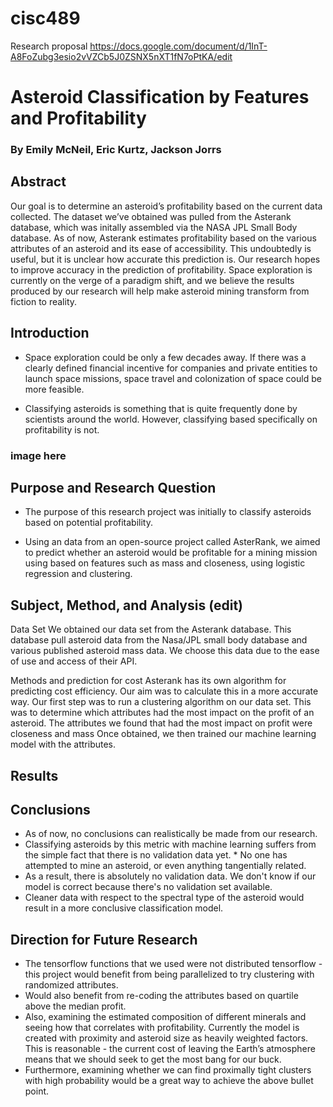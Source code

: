 # cisc489

Research proposal
https://docs.google.com/document/d/1InT-A8FoZubg3esio2vVZCb5J0ZSNX5nXT1fN7oPtKA/edit

# Asteroid Classification by Features and Profitability
### By Emily McNeil, Eric Kurtz, Jackson Jorrs

## Abstract
Our goal is to determine an asteroid’s profitability based on the current data collected. The dataset we’ve obtained was pulled from the Asterank database, which was initally assembled via the NASA JPL Small Body database. As of now, Asterank estimates profitability based on the various attributes of an asteroid and its ease of accessibility. This undoubtedly is useful, but it is unclear how accurate this prediction is. Our research hopes to improve accuracy in the prediction of profitability. Space exploration is currently on the verge of a paradigm shift, and we believe the results produced by our research will help make asteroid mining transform from fiction to reality.

## Introduction
* Space exploration could be only a few decades away. If there was a clearly defined financial incentive for companies and private entities to launch space missions, space travel and colonization of space could be more feasible.

* Classifying asteroids is something that is quite frequently done by scientists around the world. However, classifying based specifically on profitability is not. 

### image here

## Purpose and Research Question
* The purpose of this research project was initially to classify asteroids based on potential profitability. 

* Using an data from an open-source project called AsterRank, we aimed to predict whether an asteroid would be profitable for a mining mission using based on features such as mass and closeness, using logistic regression and clustering.

## Subject, Method, and Analysis (edit)
Data Set
We obtained our data set from the Asterank database. This database pull asteroid data from the Nasa/JPL small body database and various published asteroid mass data. We choose this data due to the ease of use and access of their API.

Methods and prediction for cost
Asterank has its own algorithm for predicting cost efficiency. Our aim was to calculate this in a more accurate way. Our first step was to run a clustering algorithm on our data set. This was to determine which attributes had the most impact on the profit of an asteroid. The attributes we found that had the most impact on profit were closeness and mass Once obtained, we then trained our machine learning model with the attributes.

## Results

## Conclusions
* As of now, no conclusions can realistically be made from our research. 
* Classifying asteroids by this metric with machine learning suffers from the simple fact that there is no validation data yet. * No one has attempted to mine an asteroid, or even anything tangentially related. 
* As a result, there is absolutely no validation data. We don't know if our model is correct because there's no validation set available.
* Cleaner data with respect to the spectral type of the asteroid would result in a more conclusive classification model. 

## Direction for Future Research
* The tensorflow functions that we used were not distributed tensorflow - this project would benefit from being parallelized to try clustering with randomized attributes. 
* Would also benefit from re-coding the attributes based on quartile above the median profit.
* Also, examining the estimated composition of different minerals and seeing how that correlates with profitability. Currently the model is created with proximity and asteroid size as heavily weighted factors. This is reasonable - the current cost of leaving the Earth’s atmosphere means that we should seek to get the most bang for our buck.
* Furthermore, examining whether we can find proximally tight clusters with high probability would be a great way to achieve the above bullet point.


